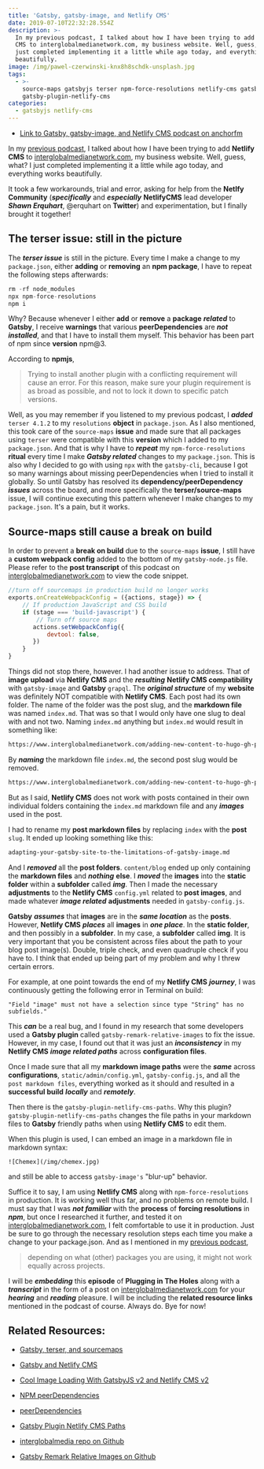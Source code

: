 ```yaml
---
title: 'Gatsby, gatsby-image, and Netlify CMS'
date: 2019-07-10T22:32:28.554Z
description: >-
  In my previous podcast, I talked about how I have been trying to add Netlify
  CMS to interglobalmedianetwork.com, my business website. Well, guess, what? I
  just completed implementing it a little while ago today, and everything works
  beautifully.
image: /img/pawel-czerwinski-knx8h8schdk-unsplash.jpg
tags:
  - >-
    source-maps gatsbyjs terser npm-force-resolutions netlify-cms gatsby-image
    gatsby-plugin-netlify-cms
categories:
  - gatsbyjs netlify-cms
---
```

- [Link to Gatsby, gatsby-image, and Netlify CMS podcast on anchorfm](https://anchor.fm/maria-campbell/episodes/Gatsby--gatsby-image--and-Netlify-CMS-e4j887)

In my [previous podcast](https://anchor.fm/maria-campbell/episodes/Gatsby--terser--and-source-maps-e4ip7k), I talked about how I have been trying to add **Netlify CMS** to [interglobalmedianetwork.com](https://www.interglobalmedianetwork.com), my business website. Well, guess, what? I just completed implementing it a little while ago today, and everything works beautifully.

It took a few workarounds, trial and error, asking for help from the **Netlfy Community** (***specifically*** and ***especially*** **NetlifyCMS** lead developer ***Shawn Erquhart***, @erquhart on **Twitter**) and experimentation, but I finally brought it together!

## The terser issue: still in the picture

The ***terser issue*** is still in the picture. Every time I make a change to my `package.json`, either **adding** or **removing** an **npm package**, I have to repeat the following steps afterwards:

```js
rm -rf node_modules
npx npm-force-resolutions
npm i
```

Why? Because whenever I either **add** or **remove** a **package** ***related*** to **Gatsby**, I receive **warnings** that various **peerDependencies** are ***not installed***, and that I have to install them myself. This behavior has been part of npm since **version** npm@3.

According to **npmjs**,

> Trying to install another plugin with a conflicting requirement will cause an error. For  this reason, make sure your plugin requirement is as broad as possible, and not to lock it down to specific patch versions.

Well, as you may remember if you listened to my previous podcast, I ***added*** `terser 4.1.2` to my `resolutions` **object** in `package.json`. As I also mentioned, this took care of the `source-maps` **issue** and made sure that all packages using `terser` were compatible with this **version** which I added to my `package.json`. And that is why I have to ***repeat*** my `npm-force-resolutions` **ritual** every time I make ***Gatsby related*** changes to my `package.json`. This is also why I decided to go with using `npx` with the `gatsby-cli`, because I got so many warnings about missing peerDependencies when I tried to install it globally. So until Gatsby has resolved its **dependency/peerDependency** ***issues*** across the board, and more specifically the **terser/source-maps** issue, I will continue executing this pattern whenever I make changes to my `package.json`. It's a pain, but it works.

## Source-maps still cause a break on build

In order to prevent a **break on build** due to the `source-maps` **issue**, I still have a **custom webpack config** added to the bottom of my `gatsby-node.js` file. Please refer to the **post transcript** of this podcast on [interglobalmedianetwork.com](https://www.interglobalmedianetwork.com) to view the code snippet.

```js
//turn off sourcemaps in production build no longer works
exports.onCreateWebpackConfig = ({actions, stage}) => {
    // If production JavaScript and CSS build
    if (stage === 'build-javascript') {
        // Turn off source maps
       actions.setWebpackConfig({
           devtool: false,
       })
    }
}
```
Things did not stop there, however. I had another issue to address. That of **image upload** via **Netlify CMS** and the ***resulting*** **Netlify CMS compatibility** with `gatsby-image` and **Gatsby** `grapql`. The ***original structure*** of my **website** was definitely NOT compatible with **Netlify CMS**. Each post had its own folder. The name of the folder was the post slug, and the **markdown file** was named `index.md`. That was so that I would only have one slug to deal with and not two. Naming `index.md` anything but `index.md` would result in something like:

```html
https://www.interglobalmedianetwork.com/adding-new-content-to-hugo-gh-pages/adding-new-content-to-hugo-gh-pages/
```
By ***naming*** the markdown file `index.md`, the second post slug would be removed.

```html
https://www.interglobalmedianetwork.com/adding-new-content-to-hugo-gh-pages/
```
But as I said, **Netlify CMS** does not work with posts contained in their own individual folders containing the `index.md` markdown file and any ***images*** used in the post.

I had to rename my **post markdown files** by replacing `index` with the **post** `slug`. It ended up looking something like this:

```md
adapting-your-gatsby-site-to-the-limitations-of-gatsby-image.md
```

And I ***removed*** all the **post folders**. `content/blog` ended up only containing the **markdown files** and ***nothing*** **else**. I ***moved*** the **images** into the **static folder** within a **subfolder** called ***img***. Then I made the necessary **adjustments** to the **Netlify CMS** `config.yml` related to **post images**, and made whatever ***image related*** **adjustments** needed in `gatsby-config.js`.

**Gatsby** ***assumes*** that **images** are in the ***same location*** as the **posts**. However, **Netlify CMS** ***places*** all **images** in ***one place***. In the **static folder**, and then possibly in a **subfolder**. In my case, a **subfolder** called **img**. It is very important that you be consistent across files about the path to your blog post image(s). Double, triple check, and even quadruple check if you have to. I think that ended up being part of my problem and why I threw certain errors.

For example, at one point towards the end of my **Netlify CMS** ***journey***, I was continuously getting the following error in Terminal on build:

```
"Field "image" must not have a selection since type "String" has no subfields."
```

This ***can*** be a real bug, and I found in my research that some developers used a **Gatsby plugin** called `gatsby-remark-relative-images` to fix the issue. However, in my case, I found out that it was just an ***inconsistency*** in my **Netlify CMS** ***image related paths*** across **configuration files**.

Once I made sure that all my **markdown image paths** were the ***same*** across **configurations**, `static/admin/config.yml`, `gatsby-config.js`, and all the `post markdown files`, everything worked as it should and resulted in a **successful build** ***locally*** and ***remotely***.

Then there is the `gatsby-plugin-netlify-cms-paths`. Why this plugin? `gatsby-plugin-netlify-cms-paths` changes the file paths in your markdown files to **Gatsby** friendly paths when using **Netlify CMS** to edit them.

When this plugin is used, I can embed an image in a markdown file in markdown syntax:

```
![Chemex](/img/chemex.jpg)
```

and still  be able  to access `gatsby-image's` "blur-up" behavior.

Suffice it to say, I am using **Netlify CMS** along with `npm-force-resolutions` in production. It is working well thus far, and no problems on remote build. I must say that I was ***not familiar*** with the **process** of **forcing resolutions** in ***npm***, but once I researched it further, and tested it on [interglobalmedianetwork.com](https://www.interglobalmedianetwork.com), I felt comfortable  to use it in production. Just be sure to go through the necessary resolution steps each time you make a change to your package.json. And as I mentioned in my [previous podcast](https://anchor.fm/maria-campbell/episodes/Gatsby--terser--and-source-maps-e4ip7k),

> depending on what (other) packages you are using, it might not work equally across projects.

I will be ***embedding*** this **episode** of **Plugging in The Holes** along with a ***transcript*** in the form of a post on [interglobalmedianetwork.com](https://www.interglobalmedianetwork.com) for your ***hearing*** and ***reading*** pleasure. I will be including the **related resource links** mentioned in the podcast of course. Always do. Bye for now!

## Related Resources:

- [Gatsby, terser, and sourcemaps](https://www.interglobalmedianetwork.com/blog/gatsby-terser-sourcemaps/)

- [Gatsby and Netlify CMS](https://www.netlifycms.org/docs/gatsby/)

- [Cool Image Loading With GatsbyJS v2 and Netlify CMS v2](https://blog.rousek.name/2018/08/10/cool-image-loading-with-gatsbyjs-v2-and-netlify-cms-v2/)

- [NPM peerDependencies](https://blog.angularindepth.com/npm-peer-dependencies-f843f3ac4e7f)

- [peerDependencies](https://docs.npmjs.com/files/package.json#peerdependencies)

- [Gatsby Plugin Netlify CMS Paths](https://www.gatsbyjs.org/packages/gatsby-plugin-netlify-cms-paths/)

- [interglobalmedia repo on Github](https://github.com/interglobalmedia/interglobalmedia)

- [Gatsby Remark Relative Images on Github](https://github.com/danielmahon/gatsby-remark-relative-images)





















